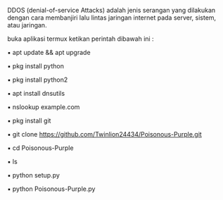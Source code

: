 DDOS (denial-of-service Attacks) adalah jenis serangan yang dilakukan dengan cara membanjiri lalu lintas jaringan internet pada server, sistem, atau jaringan.

buka aplikasi termux ketikan perintah dibawah ini :

▪ apt update && apt upgrade

▪ pkg install python

▪ pkg install python2

▪ apt install dnsutils

▪ nslookup example.com

▪ pkg install git

▪ git clone https://github.com/Twinlion24434/Poisonous-Purple.git

▪ cd Poisonous-Purple

▪ ls

▪ python setup.py

▪ python Poisonous-Purple.py

